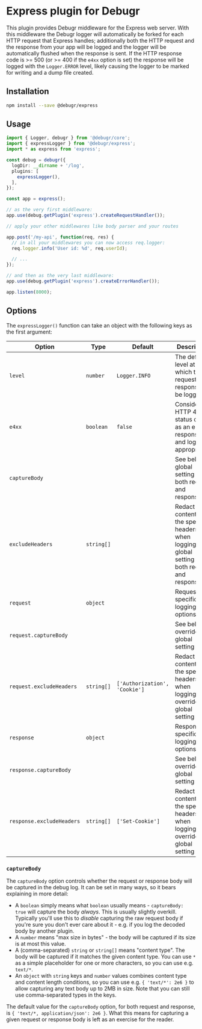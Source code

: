 Express plugin for Debugr
=========================

This plugin provides Debugr middleware for the Express web server.
With this middleware the Debugr logger will automatically be
forked for each HTTP request that Express handles; additionally
both the HTTP request and the response from your app will be logged
and the logger will be automatically flushed when the response is sent.
If the HTTP response code is >= 500 (or >= 400 if the `e4xx` option is set)
the response will be logged with the `Logger.ERROR` level, likely causing
the logger to be marked for writing and a dump file created.

## Installation

```bash
npm install --save @debugr/express
```

## Usage

```typescript
import { Logger, debugr } from '@debugr/core';
import { expressLogger } from '@debugr/express';
import * as express from 'express';

const debug = debugr({
  logDir: __dirname + '/log',
  plugins: [
    expressLogger(),
  ],
});

const app = express();

// as the very first middleware:
app.use(debug.getPlugin('express').createRequestHandler());

// apply your other middlewares like body parser and your routes

app.post('/my-api', function(req, res) {
  // in all your middlewares you can now access req.logger:
  req.logger.info('User id: %d', req.userId);

  // ...
});

// and then as the very last middleware:
app.use(debug.getPlugin('express').createErrorHandler());

app.listen(8000);
```

## Options

The `expressLogger()` function can take an object with the following
keys as the first argument:

| Option                    | Type       | Default                       | Description                                                                                             |
| ------------------------- | ---------- | ----------------------------- | ------------------------------------------------------------------------------------------------------- |
| `level`                   | `number`   | `Logger.INFO`                 | The default level at which the request and response will be logged                                      |
| `e4xx`                    | `boolean`  | `false`                       | Consider HTTP 4xx status code as an error response and log appropriately                                |
| `captureBody`             |            |                               | See below; global setting for both request and response                                                 |
| `excludeHeaders`          | `string[]` |                               | Redact the contents of the specified headers when logging; global setting for both request and response |
| `request`                 | `object`   |                               | Request-specific logging options                                                                        |
| `request.captureBody`     |            |                               | See below; overrides global setting                                                                     |
| `request.excludeHeaders`  | `string[]` | `['Authorization', 'Cookie']` | Redact the contents of the specified headers when logging; overrides global setting                     |
| `response`                | `object`   |                               | Response-specific logging options                                                                       |
| `response.captureBody`    |            |                               | See below; overrides global setting                                                                     |
| `response.excludeHeaders` | `string[]` | `['Set-Cookie']`              | Redact the contents of the specified headers when logging; overrides global setting                     |

### `captureBody`

The `captureBody` option controls whether the request or response body
will be captured in the debug log. It can be set in many ways, so it bears
explaining in more detail:
 - A `boolean` simply means what `boolean` usually means - `captureBody: true`
   will capture the body *always*. This is usually slightly overkill. Typically
   you'll use this to *disable* capturing the raw request body if you're sure
   you don't ever care about it - e.g. if you log the decoded body by another plugin.
 - A `number` means "max size in bytes" - the body will be captured if its size
   is at most this value.
 - A (comma-separated) `string` or `string[]` means "content type". The body will
   be captured if it matches the given content type. You can use `*` as a simple
   placeholder for one or more characters, so you can use e.g. `text/*`.
 - An `object` with `string` keys and `number` values combines content type and
   content length conditions, so you can use e.g. `{ 'text/*': 2e6 }` to allow
   capturing any text body up to 2MB in size. Note that you can still use
   comma-separated types in the keys.

The default value for the `captureBody` option, for both request and response, is
`{ 'text/*, application/json': 2e6 }`. What this means for capturing a given
request or response body is left as an exercise for the reader.
